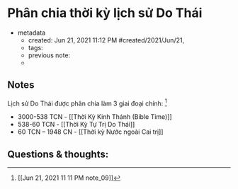 ---
---

# Phân chia thời kỳ lịch sử Do Thái

- metadata
	- created: Jun 21, 2021 11:12 PM #created/2021/Jun/21,
	- tags:
	- previous note:
	- 

## Notes
Lịch sử Do Thái được phân chia làm 3 giai đoại chính: [^1]
- 3000-538 TCN - [[Thời Kỳ Kinh Thánh (Bible Time)]]
- 538-60 TCN - [[Thời Kỳ Tự Trị Do Thái]]
- 60 TCN – 1948 CN - [[Thời kỳ Nước ngoài Cai trị]]
## Questions & thoughts:
 [^1]:[[Jun 21, 2021 11 11 PM note_09]]